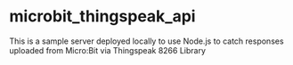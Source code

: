 # microbit_thingspeak_api
This is a sample server deployed locally to use Node.js to catch responses uploaded from Micro:Bit via Thingspeak 8266 Library
